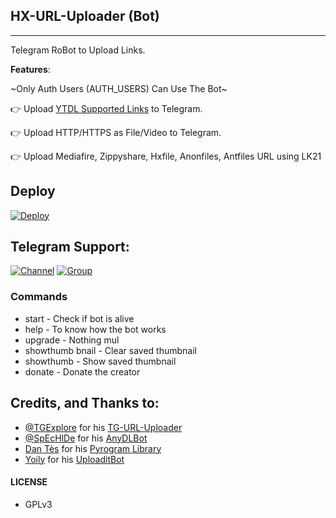 ﻿## HX-URL-Uploader (Bot)
---

Telegram RoBot to Upload Links.

**Features**:

~Only Auth Users (AUTH_USERS) Can Use The Bot~

👉 Upload [YTDL Supported Links](https://ytdl-org.github.io/youtube-dl/supportedsites.html) to Telegram.

👉 Upload HTTP/HTTPS as File/Video to Telegram.

👉 Upload Mediafire, Zippyshare, Hxfile, Anonfiles, Antfiles URL using LK21

## Deploy
[![Deploy](https://www.herokucdn.com/deploy/button.svg)](https://heroku.com/deploy?template=https://github.com/oVo-HxBots/URL-UploadBot)

## Telegram Support:

[![Channel](https://img.shields.io/badge/TG-Channel-30302f?style=flat&logo=telegram)](https://t.me/hxBots)
[![Group](https://img.shields.io/badge/TG-Group-30302f?style=flat&logo=telegram)](https://t.me/hxSupport)

### Commands

* start             - Check if bot is alive
* help              - To know how the bot works
* upgrade           - Nothing mul
* showthumb       bnail   - Clear saved thumbnail
* showthumb         - Show saved thumbnail
* donate            - Donate the creator

## Credits, and Thanks to:

* [@TGExplore](https://t.me/ViruZs) for his [TG-URL-Uploader](https://github.com/TGExplore/TG-URL-Uploader)
* [@SpEcHlDe](https://t.me/ThankTelegram) for his [AnyDLBot](https://telegram.dog/AnyDLBot)
* [Dan Tès](https://t.me/haskell) for his [Pyrogram Library](https://github.com/pyrogram/pyrogram)
* [Yoily](https://t.me/YoilyL) for his [UploaditBot](https://telegram.dog/UploaditBot)

#### LICENSE
- GPLv3
